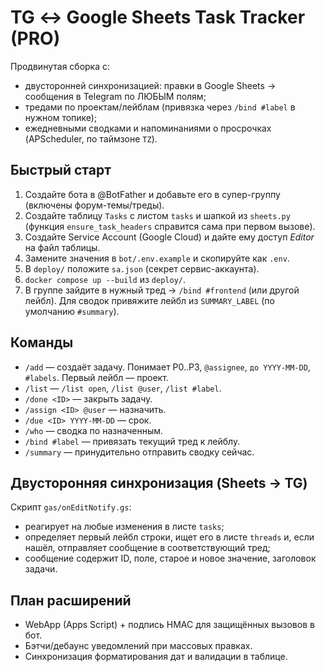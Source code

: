 # TG ↔ Google Sheets Task Tracker (PRO)

Продвинутая сборка с:
- двусторонней синхронизацией: правки в Google Sheets → сообщения в Telegram по ЛЮБЫМ полям;
- тредами по проектам/лейблам (привязка через `/bind #label` в нужном топике);
- ежедневными сводками и напоминаниями о просрочках (APScheduler, по таймзоне `TZ`).

## Быстрый старт
1. Создайте бота в @BotFather и добавьте его в супер-группу (включены форум-темы/треды).
2. Создайте таблицу `Tasks` с листом `tasks` и шапкой из `sheets.py` (функция `ensure_task_headers` справится сама при первом вызове).
3. Создайте Service Account (Google Cloud) и дайте ему доступ *Editor* на файл таблицы.
4. Замените значения в `bot/.env.example` и скопируйте как `.env`.
5. В `deploy/` положите `sa.json` (секрет сервис-аккаунта).
6. `docker compose up --build` из `deploy/`.
7. В группе зайдите в нужный тред → `/bind #frontend` (или другой лейбл). Для сводок привяжите лейбл из `SUMMARY_LABEL` (по умолчанию `#summary`).

## Команды
- `/add` — создаёт задачу. Понимает P0..P3, `@assignee`, `до YYYY-MM-DD`, `#labels`. Первый лейбл — проект.
- `/list` — `/list open`, `/list @user`, `/list #label`.
- `/done <ID>` — закрыть задачу.
- `/assign <ID> @user` — назначить.
- `/due <ID> YYYY-MM-DD` — срок.
- `/who` — сводка по назначенным.
- `/bind #label` — привязать текущий тред к лейблу.
- `/summary` — принудительно отправить сводку сейчас.

## Двусторонняя синхронизация (Sheets → TG)
Скрипт `gas/onEditNotify.gs`:
- реагирует на любые изменения в листе `tasks`;
- определяет первый лейбл строки, ищет его в листе `threads` и, если нашёл, отправляет сообщение в соответствующий тред;
- сообщение содержит ID, поле, старое и новое значение, заголовок задачи.

## План расширений
- WebApp (Apps Script) + подпись HMAC для защищённых вызовов в бот.
- Бэтчи/дебаунс уведомлений при массовых правках.
- Синхронизация форматирования дат и валидации в таблице.
